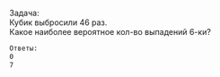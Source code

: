 

Задача:  
Кубик выбросили 46 раз.  
Какое наиболее вероятное кол-во выпадений 6-ки?  
```txt
Ответы:
0
7
```
